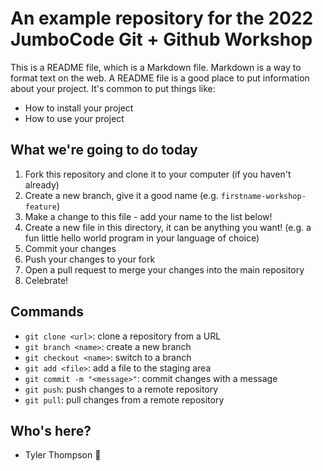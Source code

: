 # An example repository for the 2022 JumboCode Git + Github Workshop

This is a README file, which is a Markdown file. Markdown is a way to format text on the web.
A README file is a good place to put information about your project. It's common to put things like:

- How to install your project
- How to use your project

## What we're going to do today

1. Fork this repository and clone it to your computer (if you haven't already)
2. Create a new branch, give it a good name (e.g. `firstname-workshop-feature`)
3. Make a change to this file - add your name to the list below!
4. Create a new file in this directory, it can be anything you want! (e.g. a fun little hello world program in your language of choice)
5. Commit your changes
6. Push your changes to your fork
7. Open a pull request to merge your changes into the main repository
8. Celebrate!

## Commands

- `git clone <url>`: clone a repository from a URL
- `git branch <name>`: create a new branch
- `git checkout <name>`: switch to a branch
- `git add <file>`: add a file to the staging area
- `git commit -m "<message>"`: commit changes with a message
- `git push`: push changes to a remote repository
- `git pull`: pull changes from a remote repository

## Who's here?

- Tyler Thompson 🤘
